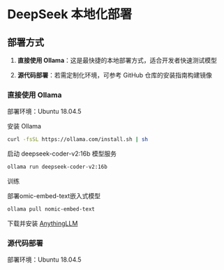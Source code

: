 # DeepSeek 本地化部署

## 部署方式

1. **直接使用 Ollama**：这是最快捷的本地部署方式，适合开发者快速测试模型

2. **源代码部署**：若需定制化环境，可参考 GitHub 仓库的安装指南构建镜像


### 直接使用 Ollama

部署环境：Ubuntu 18.04.5

安装 Ollama

```bash
curl -fsSL https://ollama.com/install.sh | sh
```

启动 deepseek-coder-v2:16b 模型服务

```bash
ollama run deepseek-coder-v2:16b
```

训练

部署omic-embed-text嵌入式模型

```bash
ollama pull nomic-embed-text
```

下载并安装 [AnythingLLM](https://anythingllm.com/desktop)

### 源代码部署

部署环境：Ubuntu 18.04.5


